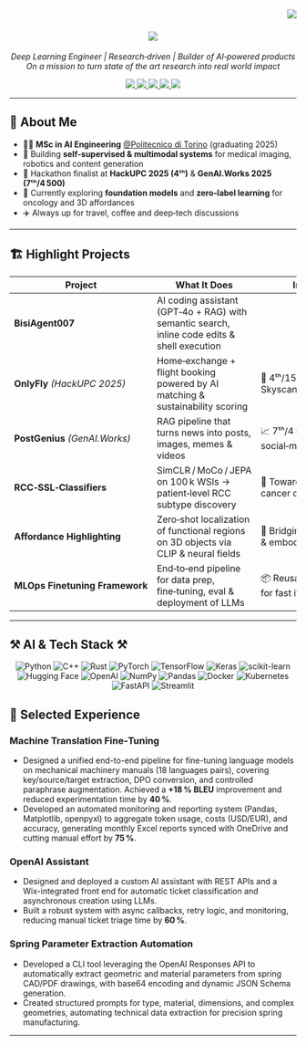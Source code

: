 <img align="right" src="https://visitor-badge.laobi.icu/badge?page_id=Blackhand01.Blackhand01" />
<!-- =========================  HERO SECTION  ========================= -->
<h1 align="center">
    <img src="https://readme-typing-svg.herokuapp.com/?font=Righteous&size=35&center=true&vCenter=true&width=500&height=70&duration=4000&lines=Hello+There!+👋;+I'm+Stefano+Roy+Bisignano!;" />
</h1><p align="center">
  <em>Deep Learning Engineer | Research‑driven | Builder of AI‑powered products</em><br>
  <em>On a mission to turn state of the art research into real world impact</em>
</p>

<div align="center"> 
  <a href="https://github.com/Blackhand01/BisiPortfolio" target="_blank">
    <img src="https://img.shields.io/badge/Portfolio-FF5722?style=for-the-badge&logo=todoist&logoColor=white" />
  </a>
  <a href="https://github.com/Blackhand01/BisiPortfolio/blob/main/StefanoRoyBisignano_CV.pdf" target="_blank">
    <img src="https://img.shields.io/badge/📄%20Resume-000000?style=for-the-badge&logo=readthedocs&logoColor=white" />
  </a>
  <a href="mailto:bisiwork01@gmail.com">
    <img src="https://img.shields.io/badge/Gmail-333333?style=for-the-badge&logo=gmail&logoColor=red" />
  </a>
  <a href="https://www.linkedin.com/in/stefano-roy-bisignano-9100291b2" target="_blank">
    <img src="https://img.shields.io/badge/LinkedIn-0077B5?style=for-the-badge&logo=linkedin&logoColor=white" />
  </a>
  <a href="https://substack.com/@bisiroy?utm_source=edit-profile-page" target="_blank">
    <img src="https://img.shields.io/badge/Substack-FF6600?style=for-the-badge&logo=substack&logoColor=white" />
  </a>
</div>



---

## 🔎 About Me
- 🧑‍🎓 **MSc in AI Engineering** [@Politecnico di Torino](https://www.polito.it) (graduating 2025)  
- 🤖 Building **self‑supervised & multimodal systems** for medical imaging, robotics and content generation  
- 🚀 Hackathon finalist at **HackUPC 2025 (4ᵗʰ)** & **GenAI.Works 2025 (7ᵗʰ/4 500)**  
- 🌱 Currently exploring **foundation models** and **zero‑label learning** for oncology and 3D affordances  
- ✈️ Always up for travel, coffee and deep‑tech discussions  

---

## 🏗️ Highlight Projects
| Project | What It Does | Impact |
|---------|--------------|--------|
| **BisiAgent007** | AI coding assistant (GPT‑4o + RAG) with semantic search, inline code edits & shell execution | 
| **OnlyFly** *(HackUPC 2025)* | Home‑exchange + flight booking powered by AI matching & sustainability scoring | 🥈 4ᵗʰ/150 teams – Skyscanner challenge |
| **PostGenius** *(GenAI.Works)* | RAG pipeline that turns news into posts, images, memes & videos | 📈 7ᵗʰ/4 500, boosts social‑media output |
| **RCC‑SSL‑Classifiers** | SimCLR / MoCo / JEPA on 100 k WSIs → patient‑level RCC subtype discovery | 🏥 Toward label‑free cancer diagnostics |
| **Affordance Highlighting** | Zero‑shot localization of functional regions on 3D objects via CLIP & neural fields | 🤖 Bridging language & embodied AI |
| **MLOps Finetuning Framework** | End‑to‑end pipeline for data prep, fine‑tuning, eval & deployment of LLMs | 📦 Reusable template for fast iterations |

---

## ⚒️ AI & Tech Stack ⚒️
<div align="center">
  <!-- Linguaggi -->
  <img alt="Python" src="https://img.shields.io/badge/Python-3776AB?style=for-the-badge&logo=python&logoColor=white" />
  <img alt="C++" src="https://img.shields.io/badge/C++-00599C?style=for-the-badge&logo=c%2B%2B&logoColor=white" />
  <img alt="Rust" src="https://img.shields.io/badge/Rust-000000?style=for-the-badge&logo=rust&logoColor=white" />

  <!-- Frameworks Deep Learning -->
  <img alt="PyTorch" src="https://img.shields.io/badge/PyTorch-EE4C2C?style=for-the-badge&logo=pytorch&logoColor=white" />
  <img alt="TensorFlow" src="https://img.shields.io/badge/TensorFlow-FF6F00?style=for-the-badge&logo=tensorflow&logoColor=white" />
  <img alt="Keras" src="https://img.shields.io/badge/Keras-D00000?style=for-the-badge&logo=keras&logoColor=white" />
  <img alt="scikit-learn" src="https://img.shields.io/badge/scikit--learn-F7931E?style=for-the-badge&logo=scikit-learn&logoColor=white" />


  <!-- LLM & NLP -->
  <img alt="Hugging Face" src="https://img.shields.io/badge/Hugging_Face-FF6E27?style=for-the-badge&logo=huggingface&logoColor=white" />
  <img alt="OpenAI" src="https://img.shields.io/badge/OpenAI-412991?style=for-the-badge&logo=openai&logoColor=white" />


  <!-- Data & MLOps -->
  <img alt="NumPy" src="https://img.shields.io/badge/NumPy-013243?style=for-the-badge&logo=numpy&logoColor=white" />
  <img alt="Pandas" src="https://img.shields.io/badge/Pandas-150458?style=for-the-badge&logo=pandas&logoColor=white" />
  <img alt="Docker" src="https://img.shields.io/badge/Docker-2496ED?style=for-the-badge&logo=docker&logoColor=white" />
  <img alt="Kubernetes" src="https://img.shields.io/badge/Kubernetes-326CE5?style=for-the-badge&logo=kubernetes&logoColor=white" />
  <img alt="FastAPI" src="https://img.shields.io/badge/FastAPI-009688?style=for-the-badge&logo=fastapi&logoColor=white" />
  <img alt="Streamlit" src="https://img.shields.io/badge/Streamlit-FF4B4B?style=for-the-badge&logo=streamlit&logoColor=white" />
</div>

## 📜 Selected Experience

### Machine Translation Fine‑Tuning

* Designed a unified end-to-end pipeline for fine-tuning language models on mechanical machinery manuals (18 languages pairs), covering key/source/target extraction, DPO conversion, and controlled paraphrase augmentation. Achieved a **+18 % BLEU** improvement and reduced experimentation time by **40 %**.
* Developed an automated monitoring and reporting system (Pandas, Matplotlib, openpyxl) to aggregate token usage, costs (USD/EUR), and accuracy, generating monthly Excel reports synced with OneDrive and cutting manual effort by **75 %**.

### OpenAI Assistant

* Designed and deployed a custom AI assistant with REST APIs and a Wix-integrated front end for automatic ticket classification and asynchronous creation using LLMs.
* Built a robust system with async callbacks, retry logic, and monitoring, reducing manual ticket triage time by **60 %**.

### Spring Parameter Extraction Automation

* Developed a CLI tool leveraging the OpenAI Responses API to automatically extract geometric and material parameters from spring CAD/PDF drawings, with base64 encoding and dynamic JSON Schema generation.
* Created structured prompts for type, material, dimensions, and complex geometries, automating technical data extraction for precision spring manufacturing.

---
